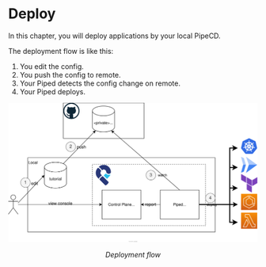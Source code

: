 # Deploy

In this chapter, you will deploy applications by your local PipeCD.

The deployment flow is like this:

1. You edit the config.
2. You push the config to remote.
3. Your Piped detects the config change on remote.
4. Your Piped deploys.

![deployment flow](/images/deploy/deployment-flow.svg)
<div style="text-align: center; font-style: italic;">Deployment flow</div>